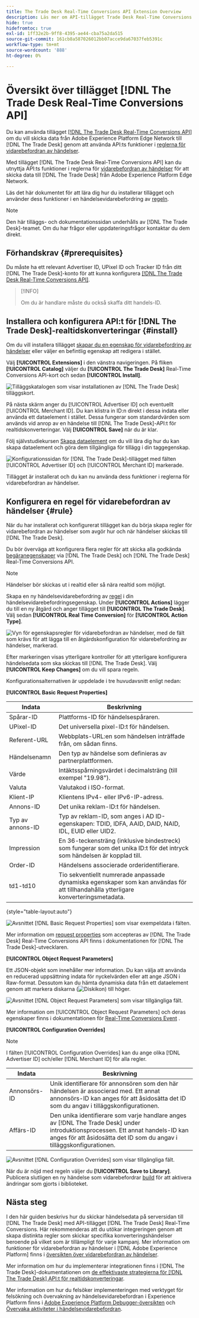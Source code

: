 ```yaml
---
title: The Trade Desk Real-Time Conversions API Extension Overview
description: Läs mer om API-tillägget Trade Desk Real-Time Conversions för händelsevidarebefordran i Adobe Experience Platform.
hide: true
hidefromtoc: true
exl-id: 1ff32e2b-9ff8-4395-ae44-cba75a2da515
source-git-commit: 161cb8a587026012bb07acce9da67037feb5391c
workflow-type: tm+mt
source-wordcount: '888'
ht-degree: 0%

---
```


# Översikt över tillägget [!DNL The Trade Desk Real-Time Conversions API]

Du kan använda tillägget [[!DNL The Trade Desk Real-Time Conversions API]](https://partner.thetradedesk.com/v3/portal/data/doc/DataConversionEventsApi) om du vill skicka data från Adobe Experience Platform Edge Network till [!DNL The Trade Desk] genom att använda API:ts funktioner i [reglerna för vidarebefordran av händelser](../../../ui/event-forwarding/overview.md).

Med tillägget [!DNL The Trade Desk Real-Time Conversions API] kan du utnyttja API:ts funktioner i reglerna för [ vidarebefordran av händelser](../../../ui/event-forwarding/overview.md) för att skicka data till [!DNL The Trade Desk] från Adobe Experience Platform Edge Network.

Läs det här dokumentet för att lära dig hur du installerar tillägget och använder dess funktioner i en händelsevidarebefordring av [regeln](../../../ui/managing-resources/rules.md).

>[!NOTE]
>
>Den här tilläggs- och dokumentationssidan underhålls av [!DNL The Trade Desk]-teamet. Om du har frågor eller uppdateringsfrågor kontaktar du dem direkt.

## Förhandskrav {#prerequisites}

Du måste ha ett relevant Advertiser ID, UPixel ID och Tracker ID från ditt [!DNL The Trade Desk]-konto för att kunna konfigurera [[!DNL The Trade Desk Real-Time Conversions API]](https://partner.thetradedesk.com/v3/portal/data/doc/DataConversionEventsApi).

>[!INFO]
>
>Om du är handlare måste du också skaffa ditt handels-ID.

## Installera och konfigurera API:t för [!DNL The Trade Desk]-realtidskonverteringar {#install}

Om du vill installera tillägget [skapar du en egenskap för vidarebefordring av händelser](../../../ui/event-forwarding/overview.md#properties) eller väljer en befintlig egenskap att redigera i stället.

Välj **[!UICONTROL Extensions]** i den vänstra navigeringen. På fliken **[!UICONTROL Catalog]** väljer du **[!UICONTROL The Trade Desk]** Real-Time Conversions API-kort och sedan **[!UICONTROL Install]**.

![Tilläggskatalogen som visar installationen av [!DNL The Trade Desk] tilläggskort.](../../../images/extensions/server/tradedesk/install-extension.png)

På nästa skärm anger du [!UICONTROL Advertiser ID] och eventuellt [!UICONTROL Merchant ID]. Du kan klistra in ID:n direkt i dessa indata eller använda ett dataelement i stället. Dessa fungerar som standardvärden som används vid anrop av en händelse till [!DNL The Trade Desk]-API:t för realtidskonverteringar. Välj **[!UICONTROL Save]** när du är klar.

Följ självstudiekursen [Skapa dataelement](https://experienceleague.adobe.com/en/docs/platform-learn/data-collection/tags/create-data-elements) om du vill lära dig hur du kan skapa dataelement och göra dem tillgängliga för tillägg i din taggegenskap.

![Konfigurationssidan för [!DNL The Trade Desk]-tillägget med fälten [!UICONTROL Advertiser ID] och [!UICONTROL Merchant ID] markerade.](../../../images/extensions/server/tradedesk/configure-extension.png)

Tillägget är installerat och du kan nu använda dess funktioner i reglerna för vidarebefordran av händelser.

## Konfigurera en regel för vidarebefordran av händelser {#rule}

När du har installerat och konfigurerat tillägget kan du börja skapa regler för vidarebefordran av händelser som avgör hur och när händelser skickas till [!DNL The Trade Desk].

Du bör överväga att konfigurera flera regler för att skicka alla godkända [begäranegenskaper](https://partner.thetradedesk.com/v3/portal/data/doc/DataConversionEventsApi#properties) via [!DNL The Trade Desk] och [!DNL The Trade Desk] Real-Time Conversions API.

>[!NOTE]
>
>Händelser bör skickas ut i realtid eller så nära realtid som möjligt.

Skapa en ny händelsevidarebefordring av [regel](../../../ui/managing-resources/rules.md) i din händelsevidarebefordringsegenskap. Under **[!UICONTROL Actions]** lägger du till en ny åtgärd och anger tillägget till **[!UICONTROL The Trade Desk]**. Välj sedan **[!UICONTROL Real Time Conversion]** för **[!UICONTROL Action Type]**.

![Vyn för egenskapsregler för vidarebefordran av händelser, med de fält som krävs för att lägga till en åtgärdskonfiguration för vidarebefordring av händelser, markerad.](../../../images/extensions/server/tradedesk/tradedesk-event-action.png)

Efter markeringen visas ytterligare kontroller för att ytterligare konfigurera händelsedata som ska skickas till [!DNL The Trade Desk]. Välj **[!UICONTROL Keep Changes]** om du vill spara regeln.

Konfigurationsalternativen är uppdelade i tre huvudavsnitt enligt nedan:

**[!UICONTROL Basic Request Properties]**

| Indata | Beskrivning |
| --- | --- |
| Spårar-ID | Plattforms-ID för händelsespåraren. |
| UPixel-ID | Det universella pixel-ID:t för händelsen. |
| Referent-URL | Webbplats-URL:en som händelsen inträffade från, om sådan finns. |
| Händelsenamn | Den typ av händelse som definieras av partnerplattformen. |
| Värde | Intäktsspårningsvärdet i decimalsträng (till exempel &quot;19.98&quot;). |
| Valuta | Valutakod i ISO-format. |
| Klient-IP | Klientens IPv4- eller IPv6-IP-adress. |
| Annons-ID | Det unika reklam-ID:t för händelsen. |
| Typ av annons-ID | Typ av reklam-ID, som anges i AD ID-egenskapen: TDID, IDFA, AAID, DAID, NAID, IDL, EUID eller UID2. |
| Impression | En 36-teckensträng (inklusive bindestreck) som fungerar som det unika ID:t för det intryck som händelsen är kopplad till. |
| Order-ID | Händelsens associerade orderidentifierare. |
| td1-td10 | Tio sekventiellt numrerade anpassade dynamiska egenskaper som kan användas för att tillhandahålla ytterligare konverteringsmetadata. |

{style="table-layout:auto"}

![Avsnittet [!DNL Basic Request Properties] som visar exempeldata i fälten.](../../../images/extensions/server/tradedesk/configure-extension-basic-request-properties.png)

Mer information om [request properties](https://partner.thetradedesk.com/v3/portal/data/doc/DataConversionEventsApi#properties) som accepteras av [!DNL The Trade Desk] Real-Time Conversions API finns i dokumentationen för [!DNL The Trade Desk]-utvecklaren.

**[!UICONTROL Object Request Parameters]**

Ett JSON-objekt som innehåller mer information. Du kan välja att använda en reducerad uppsättning indata för nyckelvärden eller att ange JSON i Raw-format. Dessutom kan du hämta dynamiska data från ett dataelement genom att markera diskarna (![Diskikon](../../../images/extensions/server/tradedesk/disk-icon.png)) till höger.


![Avsnittet [!DNL Object Request Parameters] som visar tillgängliga fält.](../../../images/extensions/server/tradedesk/configure-object-request-params.png)

Mer information om [!UICONTROL Object Request Parameters] och deras egenskaper finns i dokumentationen för [Real-Time Conversions Event](https://partner.thetradedesk.com/v3/portal/data/doc/DataConversionEventsApi#properties-items) .

**[!UICONTROL Configuration Overrides]**

>[!NOTE]
>
>I fälten [!UICONTROL Configuration Overrides] kan du ange olika [!DNL Advertiser ID] och/eller [!DNL Merchant ID] för alla regler.

| Indata | Beskrivning |
| --- | --- |
| Annonsörs-ID | Unik identifierare för annonsören som den här händelsen är associerad med. Ett annat annonsörs-ID kan anges för att åsidosätta det ID som du angav i tilläggskonfigurationen. |
| Affärs-ID | Den unika identifierare som varje handlare anges av [!DNL The Trade Desk] under introduktionsprocessen. Ett annat handels-ID kan anges för att åsidosätta det ID som du angav i tilläggskonfigurationen. |

![Avsnittet [!DNL Configuration Overrides] som visar tillgängliga fält.](../../../images/extensions/server/tradedesk/configure-overrides.png)

När du är nöjd med regeln väljer du **[!UICONTROL Save to Library]**. Publicera slutligen en ny händelse som vidarebefordrar [build](../../../ui/publishing/builds.md) för att aktivera ändringar som gjorts i biblioteket.

## Nästa steg

I den här guiden beskrivs hur du skickar händelsedata på serversidan till [!DNL The Trade Desk] med API-tillägget [!DNL The Trade Desk] Real-Time Conversions. Här rekommenderas att du utökar integreringen genom att skapa distinkta regler som skickar specifika konverteringshändelser beroende på vilket som är tillämpligt för varje kampanj. Mer information om funktioner för vidarebefordran av händelser i [!DNL Adobe Experience Platform] finns i [översikten över vidarebefordran av händelser](../../../ui/event-forwarding/overview.md).

Mer information om hur du implementerar integrationen finns i [!DNL The Trade Desk]-dokumentationen om [de effektivaste strategierna för  [!DNL The Trade Desk] API:t för realtidskonverteringar](https://www.facebook.com/business/help/308855623839366?id=818859032317965).

Mer information om hur du felsöker implementeringen med verktyget för felsökning och övervakning av händelsevidarebefordran i Experience Platform finns i [Adobe Experience Platform Debugger-översikten](../../../../debugger/home.md) och [Övervaka aktiviteter i händelsevidarebefordran](../../../ui/event-forwarding/monitoring.md).
